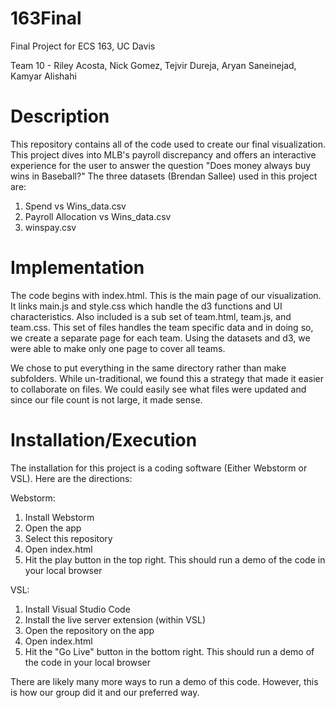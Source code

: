 # 163Final
Final Project for ECS 163, UC Davis

Team 10 - Riley Acosta, Nick Gomez, Tejvir Dureja, Aryan Saneinejad, Kamyar Alishahi

# Description
This repository contains all of the code used to create our final visualization. This project dives into MLB's payroll discrepancy and offers an interactive experience for the user to answer the question "Does money always buy wins in Baseball?" The three datasets (Brendan Sallee) used in this project are:

1. Spend vs Wins_data.csv
2. Payroll Allocation vs Wins_data.csv
3. winspay.csv

# Implementation
The code begins with index.html. This is the main page of our visualization. It links main.js and style.css which handle the d3 functions and UI characteristics. Also included is a sub set of team.html, team.js, and team.css. This set of files handles the team specific data and in doing so, we create a separate page for each team. Using the datasets and d3, we were able to make only one page to cover all teams.

We chose to put everything in the same directory rather than make subfolders. While un-traditional, we found this a strategy that made it easier to collaborate on files. We could easily see what files were updated and since our file count is not large, it made sense.

# Installation/Execution
The installation for this project is a coding software (Either Webstorm or VSL). Here are the directions:

Webstorm:
1. Install Webstorm
2. Open the app
3. Select this repository
4. Open index.html
5. Hit the play button in the top right. This should run a demo of the code in your local browser

VSL:
1. Install Visual Studio Code
2. Install the live server extension (within VSL)
3. Open the repository on the app
4. Open index.html
5. Hit the "Go Live" button in the bottom right. This should run a demo of the code in your local browser

There are likely many more ways to run a demo of this code. However, this is how our group did it and our preferred way.
